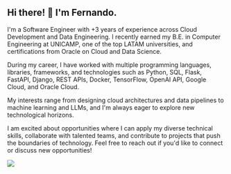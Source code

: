 ## Hi there! 👋 I'm Fernando.

I'm a Software Engineer with +3 years of experience across Cloud Development and Data Engineering. I recently earned my B.E. in Computer Engineering at UNICAMP, one of the top LATAM universities, and certifications from Oracle on Cloud and Data Science.

During my career, I have worked with multiple programming languages, libraries, frameworks, and technologies such as Python, SQL, Flask, FastAPI, Django, REST APIs, Docker, TensorFlow, OpenAI API, Google Cloud, and Oracle Cloud.

My interests range from designing cloud architectures and data pipelines to machine learning and LLMs, and I'm always eager to explore new technological horizons.

I am excited about opportunities where I can apply my diverse technical skills, collaborate with talented teams, and contribute to projects that push the boundaries of technology. Feel free to reach out if you'd like to connect or discuss new opportunities!
  
  <a href="https://www.linkedin.com/in/fernando-santos-b450b7189/" alt="Linkedin">
    <img src="https://img.shields.io/badge/-Linkedin-blue?style=for-the-badge&logo=Linkedin&logoColor=FFFFFF&link=https://www.linkedin.com/in/fernando-santos-b450b7189/"/>
  </a>

